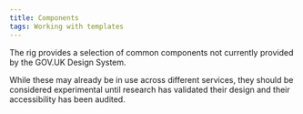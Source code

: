 ```yaml
---
title: Components
tags: Working with templates
---
```


The rig provides a selection of common components not currently provided by the GOV.UK Design System.

While these may already be in use across different services, they should be considered experimental until research has validated their design and their accessibility has been audited.
